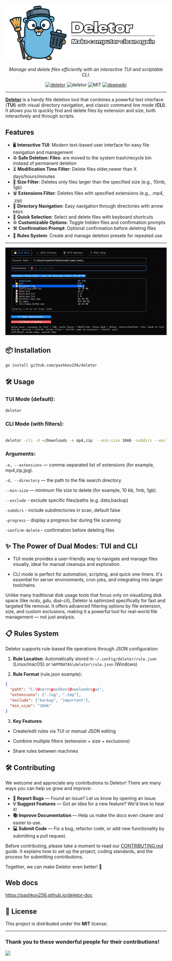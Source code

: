 

<p align="center">
  <a href="https://github.com/pashkov256/deletor"><img src="https://raw.githubusercontent.com/pashkov256/media/refs/heads/main/deletor/logo_v3.png" alt="deletor"></a>
</p>
<p align="center">
    <em>Manage and delete files efficiently with an interactive TUI and scriptable CLI.</em>
</p>
<p align="center">
  <a href="https://pkg.go.dev/github.com/pashkov256/deletor"><img src="https://pkg.go.dev/badge/github.com/pashkov256/deletor/v1.svg" alt="deletor"></a>
  <a><img src="https://img.shields.io/github/issues/pashkov256/deletor" alt="deletor"></a>
  <a><img src="https://img.shields.io/badge/license-MIT-blue" alt="MIT"></a>
    <a href="https://deepwiki.com/pashkov256/deletor"><img src="https://deepwiki.com/badge.svg" alt="deepwiki"></a>
<hr>
</p>



<a href="https://pashkov256.github.io/deletor-doc"><b>Deletor</b></a> is a handy file deletion tool that combines a powerful text interface (**TUI**) with visual directory navigation, and classic command line mode (**CLI**). It allows you to quickly find and delete files by extension and size, both interactively and through scripts.

## Features
- 🖥️ **Interactive TUI**: Modern text-based user interface for easy file navigation and management
- ♻️ **Safe Deletion: Files**: are moved to the system trash/recycle bin instead of permanent deletion
- ⏳ **Modification Time Filter**: Delete files older,newer than X days/hours/minutes
- 📏 **Size Filter**: Deletes only files larger than the specified size (e.g., 10mb, 1gb)
- 🗑️ **Extensions Filter**: Deletes files with specified extensions (e.g., .mp4, .zip)
- 📂 **Directory Navigation**: Easy navigation through directories with arrow keys
- 🎯 **Quick Selection**: Select and delete files with keyboard shortcuts
- ⚙️ **Customizable Options**: Toggle hidden files and confirmation prompts
- 🛠️ **Confirmation Prompt**: Optional confirmation before deleting files
- 🧠 **Rules System**: Create and manage deletion presets for repeated use

---
<p align="center">
  <img src="https://raw.githubusercontent.com/pashkov256/media/refs/heads/main/deletor2.gif" alt="Project Banner" />
</p>

## 📦 Installation
```bash
go install github.com/pashkov256/deletor
```



## 🛠 Usage

### TUI Mode (default):

```bash
deletor
```
### CLI Mode (with filters):
```bash

deletor -cli -d ~/Downloads -e mp4,zip  --min-size 10mb -subdirs --exclude data,backup
```
### Arguments:
`-e, --extensions` — comma-separated list of extensions (for example, mp4,zip,jpg).

`-d, --directory` — the path to the file search directory.

`--min-size` — minimum file size to delete (for example, 10 kb, 1mb, 1gb).

`--exclude` - exclude specific files/paths (e.g. data,backup)

`-subdirs` - include subdirectories in scan, default false

`-progress` - display a progress bar during file scanning

`-confirm-delete` - confirmation before deleting files


## ✨ The Power of Dual Modes: TUI and CLI

- TUI mode provides a user-friendly way to navigate and manage files visually, ideal for manual cleanups and exploration.

- CLI mode is perfect for automation, scripting, and quick one-liners. It's essential for server environments, cron jobs, and integrating into larger toolchains.

Unlike many traditional disk usage tools that focus only on visualizing disk space (like *ncdu*, *gdu*, *dua-cli*), Deletor is optimized specifically for fast and targeted file removal.
It offers advanced filtering options by file extension, size, and custom exclusions, making it a powerful tool for real-world file management — not just analysis.


## 📋 Rules System
Deletor supports rule-based file operations through JSON configuration:

1. **Rule Location**:
Automatically stored in `~/.config/deletor/rule.json` (Linux/macOS) or `%APPDATA%\deletor\rule.json` (Windows)

2. **Rule Format** (rule.json example):
```json
{
  "path": "C:\Users\pashkov\Downloads\gws",
  "extensions": [".log", ".tmp"],
  "exclude": ["backup", "important"],
  "min_size": "10mb"
}
```
3.  **Key Features**:
- Create/edit rules via TUI or manual JSON editing

- Combine multiple filters (extension + size + exclusions)

- Share rules between machines



## 🛠 Contributing
We welcome and appreciate any contributions to Deletor!
There are many ways you can help us grow and improve:

- **🐛 Report Bugs** — Found an issue? Let us know by opening an issue.
- **💡 Suggest Features** — Got an idea for a new feature? We'd love to hear it!
- **📚 Improve Documentation** — Help us make the docs even clearer and easier to use.
- **💻 Submit Code** — Fix a bug, refactor code, or add new functionality by submitting a pull request.

Before contributing, please take a moment to read our [CONTRIBUTING.md](https://github.com/pashkov256/deletor/blob/main/CONTRIBUTING.md) guide.
It explains how to set up the project, coding standards, and the process for submitting contributions. 

Together, we can make Deletor even better! 🚀


## Web docs
<a href="https://pashkov256.github.io/deletor-doc">https://pashkov256.github.io/deletor-doc</a>



## 📜 License
This project is distributed under the **MIT** license.

--- 
### Thank you to these wonderful people for their contributions!

<a href="https://github.com/pashkov256/deletor/graphs/contributors">
  <img src="https://contrib.rocks/image?repo=pashkov256/deletor" />
</a>
